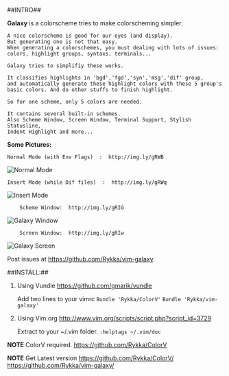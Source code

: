 ##INTRO##

**Galaxy** is a colorscheme tries to make colorscheming simpler.
    
    A nice colorscheme is good for our eyes (and display).
    But generating one is not that easy.
    When generating a colorschemes, you must dealing with lots of issues: 
    colors, highlight groups, syntaxs, terminals...

    Galaxy tries to simplifiy these works. 
    
    It classifies highlights in 'bgd','fgd','syn','msg','dif' group,
    and automatically generate these highlight colors with these 5 group's 
    basic colors. And do other stuffs to finish highlight.

    So for one scheme, only 5 colors are needed.

    It contains several built-in schemes.
    Also Scheme Window, Screen Window, Terminal Support, Stylish Statusline,
    Indent Highlight and more...

    
**Some Pictures:**
        
    Normal Mode (with Env Flags)  :  http://img.ly/gRWB 
![Normal Mode](http://s3.amazonaws.com/imgly_production/4020613/large.png)

    Insert Mode (while Dif files)  :  http://img.ly/gRWq
![Insert Mode](http://s3.amazonaws.com/imgly_production/4020602/large.png)
    
        Scheme Window:  http://img.ly/gRIG 
![Galaxy Window](http://s3.amazonaws.com/imgly_production/4019750/large.png)

        Screen Window:  http://img.ly/gRIw 
![Galaxy Screen](http://s3.amazonaws.com/imgly_production/4019740/large.png)


Post issues at https://github.com/Rykka/vim-galaxy

##INSTALL:##


1. Using Vundle  https://github.com/gmarik/vundle 

    Add two lines to your vimrc
    `Bundle 'Rykka/ColorV'` 
    `Bundle 'Rykka/vim-galaxy'` 

2. Using Vim.org http://www.vim.org/scripts/script.php?script_id=3729

    Extract to your ~/.vim folder.
    `:helptags ~/.vim/doc`
    
**NOTE**   ColorV required. https://github.com/Rykka/ColorV

**NOTE**   Get Latest version
           https://github.com/Rykka/ColorV/
           https://github.com/Rykka/vim-galaxy/
